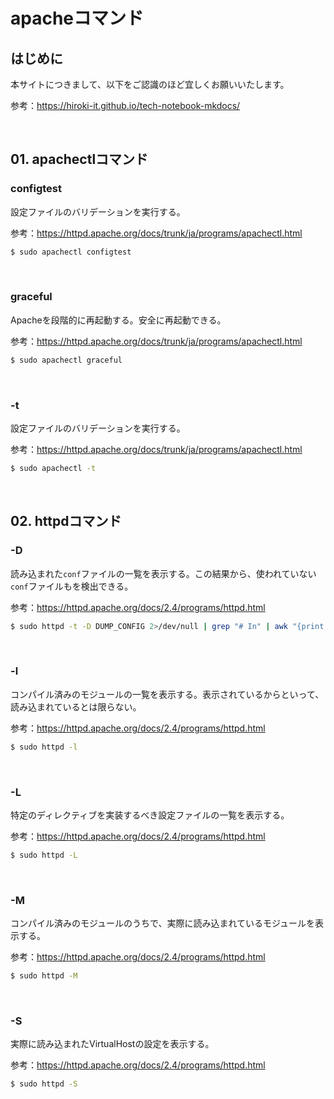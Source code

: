 # apacheコマンド

## はじめに

本サイトにつきまして、以下をご認識のほど宜しくお願いいたします。

参考：https://hiroki-it.github.io/tech-notebook-mkdocs/

<br>

## 01. apachectlコマンド

### configtest

設定ファイルのバリデーションを実行する。

参考：https://httpd.apache.org/docs/trunk/ja/programs/apachectl.html

```bash
$ sudo apachectl configtest
```

<br>

### graceful

Apacheを段階的に再起動する。安全に再起動できる。

参考：https://httpd.apache.org/docs/trunk/ja/programs/apachectl.html

```bash
$ sudo apachectl graceful
```

<br>

### -t

設定ファイルのバリデーションを実行する。

参考：https://httpd.apache.org/docs/trunk/ja/programs/apachectl.html

```bash
$ sudo apachectl -t
```

<br>

## 02. httpdコマンド

### -D

読み込まれた```conf```ファイルの一覧を表示する。この結果から、使われていない```conf```ファイルもを検出できる。

参考：https://httpd.apache.org/docs/2.4/programs/httpd.html

```bash
$ sudo httpd -t -D DUMP_CONFIG 2>/dev/null | grep "# In" | awk "{print $4}"
```

<br>

### -l

コンパイル済みのモジュールの一覧を表示する。表示されているからといって、読み込まれているとは限らない。

参考：https://httpd.apache.org/docs/2.4/programs/httpd.html

```bash
$ sudo httpd -l
```

<br>

### -L

特定のディレクティブを実装するべき設定ファイルの一覧を表示する。

参考：https://httpd.apache.org/docs/2.4/programs/httpd.html

```bash
$ sudo httpd -L
```

<br>

### -M

コンパイル済みのモジュールのうちで、実際に読み込まれているモジュールを表示する。

参考：https://httpd.apache.org/docs/2.4/programs/httpd.html

```bash
$ sudo httpd -M
```

<br>

### -S

実際に読み込まれたVirtualHostの設定を表示する。

参考：https://httpd.apache.org/docs/2.4/programs/httpd.html

```bash
$ sudo httpd -S
```
